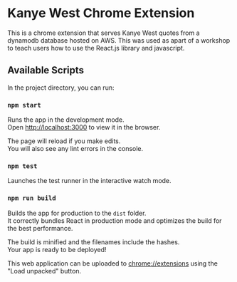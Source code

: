 # Kanye West Chrome Extension

This is a chrome extension that serves Kanye West quotes from a dynamodb database hosted on AWS. 
This was used as apart of a workshop to teach users how to use the React.js library and javascript. 

## Available Scripts

In the project directory, you can run:

### `npm start`

Runs the app in the development mode.<br />
Open [http://localhost:3000](http://localhost:3000) to view it in the browser.

The page will reload if you make edits.<br />
You will also see any lint errors in the console.

### `npm test`

Launches the test runner in the interactive watch mode.<br />

### `npm run build`

Builds the app for production to the `dist` folder.<br />
It correctly bundles React in production mode and optimizes the build for the best performance.

The build is minified and the filenames include the hashes.<br />
Your app is ready to be deployed!

This web application can be uploaded to [chrome://extensions](chrome://extensions) using the "Load unpacked" button. 
